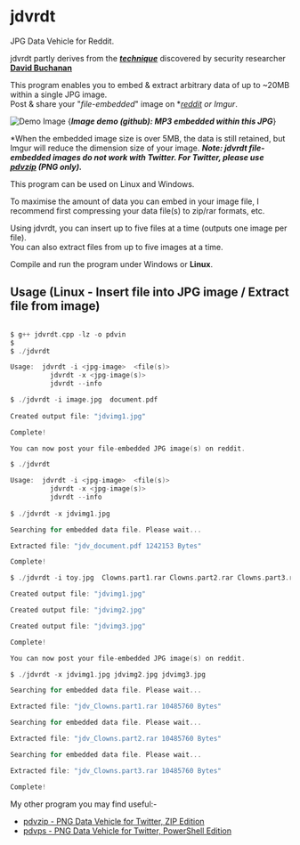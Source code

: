 # jdvrdt

JPG Data Vehicle for Reddit. 

jdvrdt partly derives from the ***[technique](https://www.vice.com/en/article/bj4wxm/tiny-picture-twitter-complete-works-of-shakespeare-steganography)*** discovered by security researcher **[David Buchanan](https://www.da.vidbuchanan.co.uk/)** 

This program enables you to embed & extract arbitrary data of up to ~20MB within a single JPG image.  
Post & share your "*file-embedded*" image on **[reddit](https://www.reddit.com/) or *Imgur**. 

![Demo Image](https://github.com/CleasbyCode/jdvrdt/blob/main/demo_image/demo.png)
{***Image demo (github): MP3 embedded within this JPG***} 

*When the embedded image size is over 5MB, the data is still retained, but Imgur will reduce the dimension size of your image.
***Note: jdvrdt file-embedded images do not work with Twitter.  For Twitter, please use [pdvzip](https://github.com/CleasbyCode/pdvzip) (PNG only).***

This program can be used on Linux and Windows.
 
To maximise the amount of data you can embed in your image file, I recommend first compressing your 
data file(s) to zip/rar formats, etc.  

Using jdvrdt, you can insert up to five files at a time (outputs one image per file).  
You can also extract files from up to five images at a time.

Compile and run the program under Windows or **Linux**.

## Usage (Linux - Insert file into JPG image / Extract file from image)

```c

$ g++ jdvrdt.cpp -lz -o pdvin
$
$ ./jdvrdt 

Usage:  jdvrdt -i <jpg-image>  <file(s)>  
	      jdvrdt -x <jpg-image(s)>  
	      jdvrdt --info

$ ./jdvrdt -i image.jpg  document.pdf
  
Created output file: "jdvimg1.jpg"  

Complete!  

You can now post your file-embedded JPG image(s) on reddit.  

$ ./jdvrdt

Usage:  jdvrdt -i <jpg-image>  <file(s)>  
	      jdvrdt -x <jpg-image(s)>  
	      jdvrdt --info
        
$ ./jdvrdt -x jdvimg1.jpg

Searching for embedded data file. Please wait...

Extracted file: "jdv_document.pdf 1242153 Bytes"

Complete!  

$ ./jdvrdt -i toy.jpg  Clowns.part1.rar Clowns.part2.rar Clowns.part3.rar 

Created output file: "jdvimg1.jpg"

Created output file: "jdvimg2.jpg"

Created output file: "jdvimg3.jpg"

Complete!

You can now post your file-embedded JPG image(s) on reddit.  

$ ./jdvrdt -x jdvimg1.jpg jdvimg2.jpg jdvimg3.jpg  

Searching for embedded data file. Please wait...

Extracted file: "jdv_Clowns.part1.rar 10485760 Bytes"

Searching for embedded data file. Please wait...

Extracted file: "jdv_Clowns.part2.rar 10485760 Bytes"

Searching for embedded data file. Please wait...

Extracted file: "jdv_Clowns.part3.rar 10485760 Bytes"

Complete!

```

My other program you may find useful:-  

* [pdvzip - PNG Data Vehicle for Twitter, ZIP Edition](https://github.com/CleasbyCode/pdvzip)  
* [pdvps - PNG Data Vehicle for Twitter, PowerShell Edition](https://github.com/CleasbyCode/pdvps)   

##

